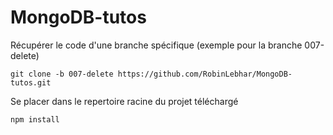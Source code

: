# MongoDB-tutos

Récupérer le code d'une branche spécifique (exemple pour la branche 007-delete)
```
git clone -b 007-delete https://github.com/RobinLebhar/MongoDB-tutos.git
```
Se placer dans le repertoire racine du projet téléchargé
```
npm install
```
